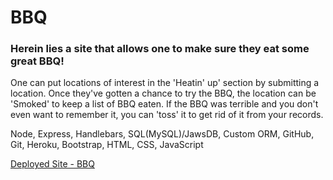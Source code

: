 # BBQ

### Herein lies a site that allows one to make sure they eat some great BBQ!

One can put locations of interest in the 'Heatin' up' section by submitting a location. Once they've gotten a chance to try the BBQ, the location can be 'Smoked' to keep a list of BBQ eaten. If the BBQ was terrible and you don't even want to remember it, you can 'toss' it to get rid of it from your records.

Node, Express, Handlebars, SQL(MySQL)/JawsDB, Custom ORM, GitHub, Git, Heroku, Bootstrap, HTML, CSS, JavaScript

[Deployed Site - BBQ](https://polar-shore-72390.herokuapp.com/)